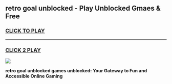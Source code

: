 
## retro goal unblocked - Play Unblocked Gmaes & Free
<h3>
<a href="https://news.freeplayer.one?title=retro_goal_unblocked&ref=16F">CLICK TO PLAY</a></h3>
<hr>

<h3>
<a href="https://news.freeplayer.one?title=retro_goal_unblocked&ref=16F">CLICK 2 PLAY</a>
  
</h3>

<a href="https://news.freeplayer.one?title=retro_goal_unblocked&ref=16F/"><img src="https://clearcache.store/games.png"></a>


**retro goal unblocked games unblocked: Your Gateway to Fun and Accessible Online Gaming**
